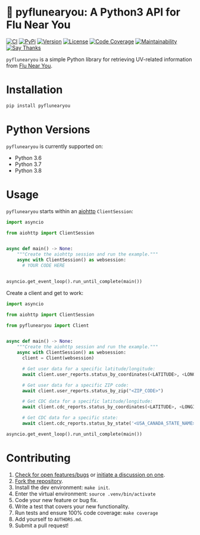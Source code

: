 # 🤒 pyflunearyou: A Python3 API for Flu Near You

[![CI](https://github.com/bachya/pyflunearyou/workflows/CI/badge.svg)](https://github.com/bachya/pyflunearyou/actions)
[![PyPi](https://img.shields.io/pypi/v/pyflunearyou.svg)](https://pypi.python.org/pypi/pyflunearyou)
[![Version](https://img.shields.io/pypi/pyversions/pyflunearyou.svg)](https://pypi.python.org/pypi/pyflunearyou)
[![License](https://img.shields.io/pypi/l/pyflunearyou.svg)](https://github.com/bachya/pyflunearyou/blob/master/LICENSE)
[![Code Coverage](https://codecov.io/gh/bachya/pyflunearyou/branch/dev/graph/badge.svg)](https://codecov.io/gh/bachya/pyflunearyou)
[![Maintainability](https://api.codeclimate.com/v1/badges/dee8556060c7d0e7f2d1/maintainability)](https://codeclimate.com/github/bachya/pyflunearyou/maintainability)
[![Say Thanks](https://img.shields.io/badge/SayThanks-!-1EAEDB.svg)](https://saythanks.io/to/bachya)

`pyflunearyou` is a simple Python library for retrieving UV-related information
from [Flu Near You](https://flunearyou.org/#!/).

# Installation

```python
pip install pyflunearyou
```

# Python Versions

`pyflunearyou` is currently supported on:

* Python 3.6
* Python 3.7
* Python 3.8

# Usage

`pyflunearyou` starts within an
[aiohttp](https://aiohttp.readthedocs.io/en/stable/) `ClientSession`:

```python
import asyncio

from aiohttp import ClientSession


async def main() -> None:
    """Create the aiohttp session and run the example."""
    async with ClientSession() as websession:
      # YOUR CODE HERE


asyncio.get_event_loop().run_until_complete(main())
```

Create a client and get to work:

```python
import asyncio

from aiohttp import ClientSession

from pyflunearyou import Client


async def main() -> None:
    """Create the aiohttp session and run the example."""
    async with ClientSession() as websession:
      client = Client(websession)

      # Get user data for a specific latitude/longitude:
      await client.user_reports.status_by_coordinates(<LATITUDE>, <LONGITUDE>)

      # Get user data for a specific ZIP code:
      await client.user_reports.status_by_zip("<ZIP_CODE>")

      # Get CDC data for a specific latitude/longitude:
      await client.cdc_reports.status_by_coordinates(<LATITUDE>, <LONGITUDE>)

      # Get CDC data for a specific state:
      await client.cdc_reports.status_by_state('<USA_CANADA_STATE_NAME>')

asyncio.get_event_loop().run_until_complete(main())
```

# Contributing

1. [Check for open features/bugs](https://github.com/bachya/pyflunearyou/issues)
  or [initiate a discussion on one](https://github.com/bachya/pyflunearyou/issues/new).
2. [Fork the repository](https://github.com/bachya/pyflunearyou/fork).
3. Install the dev environment: `make init`.
4. Enter the virtual environment: `source .venv/bin/activate`
5. Code your new feature or bug fix.
6. Write a test that covers your new functionality.
7. Run tests and ensure 100% code coverage: `make coverage`
8. Add yourself to `AUTHORS.md`.
9. Submit a pull request!
